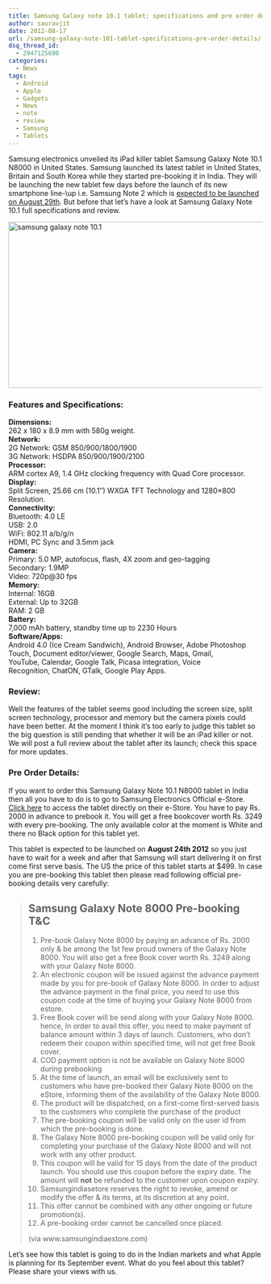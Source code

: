 ```yaml
---
title: Samsung Galaxy note 10.1 tablet; specifications and pre order details
author: sauravjit
date: 2012-08-17
url: /samsung-galaxy-note-101-tablet-specifications-pre-order-details/
dsq_thread_id:
  - 2947125698
categories:
  - News
tags:
  - Android
  - Apple
  - Gadgets
  - News
  - note
  - review
  - Samsung
  - Tablets
---
```

Samsung electronics unveiled its iPad killer tablet Samsung Galaxy Note 10.1 N8000 in United States. Samsung launched its latest tablet in United States, Britain and South Korea while they started pre-booking it in India. They will be launching the new tablet few days before the launch of its new smartphone line-\up i.e. Samsung Note 2 which is <a title="" href="http://devilsworkshop.org/samsung-galaxy-note2-29august-expected-specs/" target="_self">expected to be launched on August 29th</a>. But before that let&#8217;s have a look at Samsung Galaxy Note 10.1 full specifications and review.

<img class="aligncenter size-medium wp-image-60789" title="samsung galaxy note 10.1" src="http://cdn.devilsworkshop.org/files/2012/08/samsung-galaxy-note-10.1-600x330.jpg" alt="samsung galaxy note 10.1" width="600" height="330" />

### Features and Specifications:

<div>
  <strong>Dimensions:</strong>
</div>

<div>
  262 x 180 x 8.9 mm with 580g weight.
</div>

<div>
  <strong>Network: </strong>
</div>

<div>
  2G Network: GSM 850/900/1800/1900
</div>

<div>
  3G Network: HSDPA 850/900/1900/2100
</div>

<div>
  <strong>Processor:</strong>
</div>

<div>
  ARM cortex A9, 1.4 GHz clocking frequency with Quad Core processor.
</div>

<div>
  <strong>Display:</strong>
</div>

<div>
  Split Screen, 25.66 cm (10.1&#8243;) WXGA TFT Technology and 1280&#215;800 Resolution.
</div>

<div>
  <strong>Connectivity:</strong>
</div>

<div>
  Bluetooth: 4.0 LE
</div>

<div>
  USB: 2.0
</div>

<div>
  WiFi: 802.11 a/b/g/n
</div>

<div>
  HDMI, PC Sync and 3.5mm jack
</div>

<div>
  <strong>Camera:</strong>
</div>

<div>
  Primary: 5.0 MP, autofocus, flash, 4X zoom and geo-tagging
</div>

<div>
  Secondary: 1.9MP
</div>

<div>
  Video: 720p@30 fps
</div>

<div>
  <strong>Memory:</strong>
</div>

<div>
  Internal: 16GB
</div>

<div>
  External: Up to 32GB
</div>

<div>
  RAM: 2 GB
</div>

<div>
  <strong>Battery:</strong>
</div>

<div>
  7,000 mAh battery, standby time up to 2230 Hours
</div>

<div>
  <strong>Software/Apps</strong><strong>:</strong>
</div>

<div>
  Android 4.0 (Ice Cream Sandwich), Android Browser, Adobe Photoshop Touch, Document editor/viewer, Google Search, Maps, Gmail,<br /> YouTube, Calendar, Google Talk, Picasa integration, Voice Recognition, ChatON, GTalk, Google Play Apps.
</div>

### Review:

Well the features of the tablet seems good including the screen size, split screen technology, processor and memory but the camera pixels could have been better. At the moment I think it&#8217;s too early to judge this tablet so the big question is still pending that whether it will be an iPad killer or not. We will post a full review about the tablet after its launch; check this space for more updates.

### Pre Order Details:

If you want to order this Samsung Galaxy Note 10.1 N8000 tablet in India then all you have to do is to go to Samsung Electronics Official e-Store. <a href="https://www.samsungindiaestore.com/Products/ProductDetails?X00O000V1764UtGkkXXX10O14Z872395030agsft5f6dhdj557jkslf3627fhd3g3gh34dsrie378037yGriy00OKdOTaVYasFbRaJgnPG6A97zHBxJIIIIX987fs62h0yr9df4g380ty0tt32r45en674Oty00ui0" onclick="_gaq.push(['_trackEvent', 'outbound-article', 'https://www.samsungindiaestore.com/Products/ProductDetails?X00O000V1764UtGkkXXX10O14Z872395030agsft5f6dhdj557jkslf3627fhd3g3gh34dsrie378037yGriy00OKdOTaVYasFbRaJgnPG6A97zHBxJIIIIX987fs62h0yr9df4g380ty0tt32r45en674Oty00ui0', 'Click here']);" target="_blank">Click here</a> to access the tablet directly on their e-Store. You have to pay Rs. 2000 in advance to prebook it. You will get a free bookcover worth Rs. 3249 with every pre-booking. The only available color at the moment is White and there no Black option for this tablet yet.

This tablet is expected to be launched on **August 24th 2012** so you just have to wait for a week and after that Samsung will start delivering it on first come first serve basis. The US the price of this tablet starts at $499. In case you are pre-booking this tablet then please read following official pre-booking details very carefully:

> ## Samsung Galaxy Note 8000 Pre-booking T&C
> 
>   1. Pre-book Galaxy Note 8000 by paying an advance of Rs. 2000 only & be among the 1st few proud owners of the Galaxy Note 8000. You will also get a free Book cover worth Rs. 3249 along with your Galaxy Note 8000.
>   2. An electronic coupon will be issued against the advance payment made by you for pre-book of Galaxy Note 8000. In order to adjust the advance payment in the final price, you need to use this coupon code at the time of buying your Galaxy Note 8000 from estore.
>   3. Free Book cover will be send along with your Galaxy Note 8000. hence, In order to avail this offer, you need to make payment of balance amount within 3 days of launch. Customers, who don’t redeem their coupon within specified time, will not get free Book cover.
>   4. COD payment option is not be available on Galaxy Note 8000 during prebooking
>   5. At the time of launch, an email will be exclusively sent to customers who have pre-booked their Galaxy Note 8000 on the eStore, informing them of the availability of the Galaxy Note 8000.
>   6. The product will be dispatched, on a first-come first-served basis to the customers who complete the purchase of the product
>   7. The pre-booking coupon will be valid only on the user id from which the pre-booking is done.
>   8. The Galaxy Note 8000 pre-booking coupon will be valid only for completing your purchase of the Galaxy Note 8000 and will not work with any other product.
>   9. This coupon will be valid for 15 days from the date of the product launch. You should use this coupon before the expiry date. The amount will **not** be refunded to the customer upon coupon expiry.
>  10. Samsungindiasetore reserves the right to revoke, amend or modify the offer & its terms, at its discretion at any point.
>  11. This offer cannot be combined with any other ongoing or future promotion(s).
>  12. A pre-booking order cannot be cancelled once placed.
> 
> <div>
>   (via www.samsungindiaestore.com)
> </div>

<div>
  Let&#8217;s see how this tablet is going to do in the Indian markets and what Apple is planning for its September event. What do you feel about this tablet? Please share your views with us.
</div>
